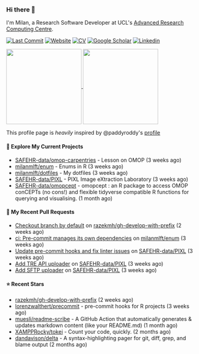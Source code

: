 ### Hi there 👋

I'm Milan, a Research Software Developer at UCL's [Advanced Research Computing
Centre](https://www.ucl.ac.uk/advanced-research-computing/advanced-research-computing-centre).

[![Last Commit](https://img.shields.io/github/last-commit/milanmlft/milanmlft?label=updated)](https://github.com/milanmlft)
[![Website](https://img.shields.io/badge/GitHub%20Pages-222?logo=githubpages&logoColor=fff&style=for-the-badge&style=flat)](https://milanmlft.dev)
[![CV](https://img.shields.io/badge/CV-PDF-pink.svg)](https://milanmlft.netlify.app/uploads/resume.pdf)
[![Google Scholar](https://img.shields.io/badge/Google%20Scholar-4285F4?logo=googlescholar&logoColor=fff&style=for-the-badge&style=flat)](https://scholar.google.com/citations?user=LwW40HQAAAAJ&hl=en)
[![Linkedin](https://img.shields.io/badge/LinkedIn-0A66C2?logo=linkedin&logoColor=fff&style=for-the-badge&style=flat)](http://www.linkedin.com/in/milan-malfait)


<a href="https://github.com/milanmlft/milanmlft#gh-dark-mode-only">
  <img height=200 align="center" src="https://github-readme-stats-paddyroddy.vercel.app/api?username=milanmlft&disable_animations=true&hide_border=true&hide_title=true&include_all_commits=true&rank_icon=github&show=prs_merged,reviews&show_icons=true&theme=tokyonight" />
</a>


<a href="https://github.com/milanmlft/milanmlft#gh-light-mode-only">
  <img height=200 align="center" src="https://github-readme-stats-paddyroddy.vercel.app/api?username=milanmlft&disable_animations=true&hide_border=true&hide_title=true&include_all_commits=true&rank_icon=github&show=prs_merged,reviews&show_icons=true&theme=default" />
</a>

This profile page is _heavily_ inspired by @paddyroddy's [profile](https://github.com/paddyroddy/paddyroddy)

#### 👷 Explore My Current Projects

- [SAFEHR-data/omop-carpentries](https://github.com/SAFEHR-data/omop-carpentries) - Lesson on OMOP
  (3 weeks ago)
- [milanmlft/enum](https://github.com/milanmlft/enum) - Enums in R
  (3 weeks ago)
- [milanmlft/dotfiles](https://github.com/milanmlft/dotfiles) - My dotfiles
  (3 weeks ago)
- [SAFEHR-data/PIXL](https://github.com/SAFEHR-data/PIXL) - PIXL Image eXtraction Laboratory
  (3 weeks ago)
- [SAFEHR-data/omopcept](https://github.com/SAFEHR-data/omopcept) - omopcept : an R package to access OMOP conCEPTs (no cons!) and flexible tidyverse compatible R functions for querying and visualising.
  (1 month ago)

#### 🔨 My Recent Pull Requests

- [Checkout branch by default](https://github.com/razekmh/gh-develop-with-prefix/pull/6) on [razekmh/gh-develop-with-prefix](https://github.com/razekmh/gh-develop-with-prefix)
  (2 weeks ago)
- [ci: Pre-commit manages its own dependencies](https://github.com/milanmlft/enum/pull/4) on [milanmlft/enum](https://github.com/milanmlft/enum)
  (3 weeks ago)
- [Update pre-commit hooks and fix linter issues](https://github.com/SAFEHR-data/PIXL/pull/609) on [SAFEHR-data/PIXL](https://github.com/SAFEHR-data/PIXL)
  (3 weeks ago)
- [Add TRE API uploader](https://github.com/SAFEHR-data/PIXL/pull/608) on [SAFEHR-data/PIXL](https://github.com/SAFEHR-data/PIXL)
  (3 weeks ago)
- [Add SFTP uploader](https://github.com/SAFEHR-data/PIXL/pull/607) on [SAFEHR-data/PIXL](https://github.com/SAFEHR-data/PIXL)
  (3 weeks ago)

#### ⭐ Recent Stars

- [razekmh/gh-develop-with-prefix](https://github.com/razekmh/gh-develop-with-prefix)
  (2 weeks ago)
- [lorenzwalthert/precommit](https://github.com/lorenzwalthert/precommit) - pre-commit hooks for R projects
  (3 weeks ago)
- [muesli/readme-scribe](https://github.com/muesli/readme-scribe) - A GitHub Action that automatically generates &amp; updates markdown content (like your README.md)
  (1 month ago)
- [XAMPPRocky/tokei](https://github.com/XAMPPRocky/tokei) - Count your code, quickly.
  (2 months ago)
- [dandavison/delta](https://github.com/dandavison/delta) - A syntax-highlighting pager for git, diff, grep, and blame output
  (2 months ago)
